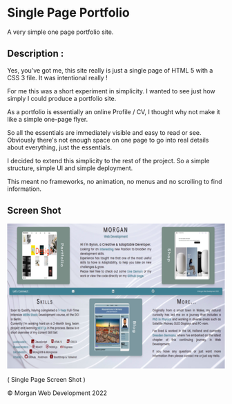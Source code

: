 # Single Page Portfolio

A very simple one page portfolio site.

## Description :

Yes, you've got me, this site really is just a single page of HTML 5 with a CSS 3 file. It was intentional really !

For me this was a short experiment in simplicity. I wanted to see just how simply I could produce a portfolio site.

As a portfolio is essentially an online Profile / CV, I thought why not make it like a simple one-page flyer.

So all the essentials are immediately visible and easy to read or see. Obviously there's not enough space on one page to go into real details about everything, just the essentials.

I decided to extend this simplicity to the rest of the project. So a simple structure, simple UI and simple deployment.

This meant no frameworks, no animation, no menus and no scrolling to find information.

## Screen Shot

![Screen Shot](images/Single_Page_Portfolio_ScreenShot.png)

( Single Page Screen Shot )

&copy; Morgan Web Development 2022
